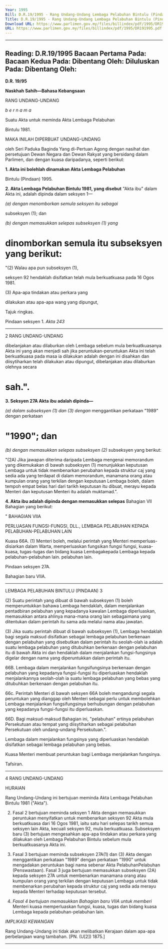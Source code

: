```yaml
---
Year: 1995
Bill: D.R.19/1995 - Rang Undang-Undang Lembaga Pelabuhan Bintulu (Pindaan) 1995 (Lulus)
Title: D.R.19/1995 - Rang Undang-Undang Lembaga Pelabuhan Bintulu (Pindaan) 1995 (Lulus)
Download URL: https://www.parlimen.gov.my/files/billindex/pdf/1995/DR191995.pdf
URL: https://www.parlimen.gov.my/files/billindex/pdf/1995/DR191995.pdf
---
```

---
Reading:
D.R.19/1995
Bacaan Pertama Pada:
Bacaan Kedua Pada:
Dibentang Oleh:
Diluluskan Pada:
Dibentang Oleh:
---

**D.R. 19/95**

**Naskhah Sahih—Bahasa Kebangsaan**

RANG UNDANG-UNDANG

_b e r n a m a_

Suatu Akta untuk meminda Akta Lembaga Pelabuhan

Bintulu 1981.


MAKA INILAH DIPERBUAT UNDANG-UNDANG

oleh Seri Paduka Baginda Yang di-Pertuan Agong dengan
nasihat dan persetujuan Dewan Negara dan Dewan Rakyat
yang bersidang dalam Parlimen, dan dengan kuasa
daripadanya, seperti berikut:

**1. Akta ini bolehlah dinamakan Akta Lembaga Pelabuhan**

Bintulu (Pindaan) 1995.

**2. Akta Lembaga Pelabuhan Bintulu 1981, yang disebut**
"Akta ibu" dalam Akta ini, adalah dipinda dalam
seksyen 1—

_(a) dengan menomborkan semula seksyen itu sebagai_

subseksyen (1); dan

_(b) dengan memasukkan selepas subseksyen (1) yang_

# dinomborkan semula itu subseksyen yang berikut:

"(2) Walau apa pun subseksyen (1),

seksyen 92 hendaklah disifatkan telah mula
berkuatkuasa pada 16 Ogos 1981.

(3) Apa-apa tindakan atau perkara yang

dilakukan atau apa-apa wang yang dipungut,


Tajuk
ringkas.

Pindaan
seksyen 1.
_Akta 243_


-----

2 RANG UNDANG-UNDANG

dibelanjakan atau dilaburkan oleh Lembaga
sebelum mula berkuatkuasanya Akta ini yang
akan menjadi sah jika peruntukan-peruntukan
Akta ini telah berkuatkuasa pada masa ia
dilakukan adalah dengan ini disahkan dan
diisytiharkan telah dilakukan atau dipungut,
dibelanjakan atau dilaburkan olehnya secara
# sah.".

**3. Seksyen 27A Akta ibu adalah dipinda—**

_(a) dalam subseksyen (1) dan (3) dengan_
menggantikan perkataan "1989" dengan perkataan
# "1990"; dan

_(b) dengan memasukkan selepas subseksyen (2)_
subseksyen yang berikut:

"(2A) Jika jawapan diterima daripada Lembaga
mengenai memorandum yang dikemukakan
di bawah subseksyen (1) menunjukkan
keputusan Lembaga untuk tidak membenarkan
perubahan kepada struktur caj yang sedia ada
yang terdapat di dalam memorandum, manamana orang atau kumpulan orang yang terkilan
dengan keputusan Lembaga boleh, dalam
tempoh empat belas hari dari tarikh keputusan
itu dibuat, merayu kepada Menteri dan
keputusan Menteri itu adalah muktamad.".

**4. Akta ibu adalah dipinda dengan memasukkan selepas**
Bahagian VII Bahagian yang berikut:

" BAHAGIAN VIIA

PERLUASAN FUNGSI-FUNGSI, DLL.,
LEMBAGA PELABUHAN KEPADA
PELABUHAN-PELABUHAN LAIN

Kuasa 66A. (1) Menteri boleh, melalui perintah yang
Menteri
memperluas- disiarkan dalam Warta, memperluaskan fungsikan fungsi fungsi, kuasa-kuasa, tugas-tugas dan bidang kuasa
Lembagakepada Lembaga kepada pelabuhan-pelabuhan lain.
pelabuhan
lain.


Pindaan
seksyen 27A.

Bahagian
baru VIIA.


-----

LEMBAGA PELABUHAN BINTULU (PINDAAN) 3

(2) Suatu perintah yang dibuat di bawah
subseksyen (1) boleh memperuntukkan bahawa
Lembaga hendaklah, dalam menjalankan
pentadbiran pelabuhan yang kepadanya kawalan
Lembaga diperluaskan, memasukkan antara
ahlinya mana-mana orang lain sebagaimana yang
ditentukan dalam perintah itu sama ada melalui
nama atau jawatan.

(3) Jika suatu perintah dibuat di bawah
subseksyen (1), Lembaga hendaklah bagi segala
maksud disifatkan sebagai lembaga pelabuhan
berkenaan dengan pelabuhan yang disebutkan
dalam perintah itu seolah-olah ia adalah suatu
lembaga pelabuhan yang ditubuhkan berkenaan
dengan pelabuhan itu di bawah Akta ini dan
hendaklah dalam menjalankan fungsi-fungsinya
digelar dengan nama yang diperuntukkan dalam
perintah itu.

66B. Lembaga dalam menjalankan fungsifungsinya berkenaan dengan pelabuhan yang
kepadanya fungsi-fungsi itu diperluaskan
hendaklah menjalankannya seolah-olah ia suatu
lembaga pelabuhan yang bebas yang ditubuhkan
berkenaan dengan pelabuhan itu.

66c. Perintah Menteri di bawah seksyen 66A
boleh mengandungi segala peruntukan yang
dianggap oleh Menteri sebagai perlu untuk
membolehkan Lembaga menjalankan fungsifungsinya berhubungan dengan pelabuhan yang
kepadanya fungsi-fungsi itu diperluaskan.

66D. Bagi maksud-maksud Bahagian ini,
"pelabuhan" ertinya pelabuhan Persekutuan atau
tempat yang diisytiharkan sebagai pelabuhan
Persekutuan oleh undang-undang Persekutuan.".


Lembaga
dalam
menjalankan
fungsinya
yang
diperluaskan
hendaklah
disifatkan
sebagai
lembaga
pelabuhan
yang bebas.

Kuasa
Menteri
membuat
peruntukan
bagi
Lembaga
menjalankan
fungsinya.

Tafsiran.


-----

4 RANG UNDANG-UNDANG

HURAIAN

Rang Undang-Undang ini bertujuan meminda Akta Lembaga Pelabuhan
Bintulu 1981 ("Akta").

2. Fasal 2 bertujuan meminda seksyen 1 Akta dengan memasukkan
peruntukan menyifatkan untuk membenarkan seksyen 92 Akta mula
berkuatkuasa dari 16 Ogos 1981, iaitu satu hari selepas tarikh semua
seksyen lain Akta, kecuali seksyen 92, mula berkuatkuasa. Subseksyen
baru (3) bertujuan mengesahkan apa-apa tindakan atau perkara yang
dilakukan oleh Lembaga Pelabuhan Bintulu sebelum mula
berkuatkuasanya Akta ini.

3. Fasal 3 bertujuan meminda subseksyen 27A(1) dan (3) Akta
dengan menggantikan perkataan "1989" dengan perkataan "1990"
untuk mengadakan peruntukan bagi nama sebenar Akta PelabuhanPelabuhan (Penswastaan). Fasal 3 juga bertujuan memasukkan
subseksyen (2A) kepada seksyen 27A untuk membenarkan manamana orang atau kumpulan orang yang terkilan dengan keputusan
Lembaga untuk tidak membenarkan perubahan kepada struktur caj
yang sedia ada merayu kepada Menteri terhadap keputusan tersebut.

4. _Fasal 4 bertujuan memasukkan Bahagian baru VIIA untuk memberi_
Menteri kuasa memperluaskan fungsi, kuasa, tugas dan bidang kuasa
Lembaga kepada pelabuhan-pelabuhan lain.

_IMPLIKASI_ _KEWANGAN_

Rang Undang-Undang ini tidak akan melibatkan Kerajaan dalam
apa-apa perbelanjaan wang tambahan. [PN. (U[2]) 1875.]


-----

